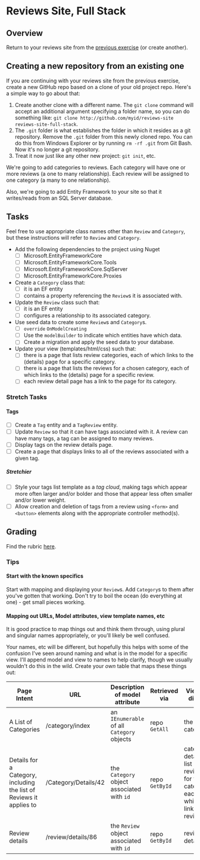 # Reviews Site, Full Stack

## Overview

Return to your reviews site from the [previous exercise](../reviews-site) (or create another).


## Creating a new repository from an existing one

If you are continuing with your reviews site from the previous exercise, create a new GitHub repo based on a clone of your old project repo. Here's a simple way to go about that:

1. Create another clone with a different name. The `git clone` command will accept an additional argument specifying a folder name, so you can do something like: `git clone http://github.com/myid/reviews-site reviews-site-full-stack`.
1. The `.git` folder is what establishes the folder in which it resides as a git repository. Remove the `.git` folder from this newly cloned repo. You can do this from Windows Explorer or by running `rm -rf .git` from Git Bash. Now it's no longer a git repository.
1. Treat it now just like any other new project: `git init`, etc.

We're going to add categories to reviews. Each category will have one or more reviews (a one to many relationship). Each review will be assigned to one category (a many to one relationship).

Also, we're going to add Entity Framework to your site so that it writes/reads from an SQL Server database.


## Tasks

Feel free to use appropriate class names other than `Review` and `Category`, but these instructions will refer to `Review` and `Category`.

- Add the following dependencies to the project using Nuget
    - [ ] Microsoft.EntityFrameworkCore
    - [ ] Microsoft.EntityFrameworkCore.Tools
    - [ ] Microsoft.EntityFrameworkCore.SqlServer
    - [ ] Microsoft.EntityFrameworkCore.Proxies
- Create a `Category` class that:
    - [ ] it is an EF entity
    - [ ] contains a property referencing the `Review`s it is associated with.
- Update the `Review` class such that:
    - [ ] it is an EF entity
    - [ ] configures a relationship to its associated category.
- Use seed data to create some `Review`s and `Category`s.
    - [ ] `override` `OnModelCreating`
    - [ ] Use the `modelBuilder` to indicate which entities have which data.
    - [ ] Create a migration and apply the seed data to your database.
- Update your view (templates/html/css) such that:
    - [ ] there is a page that lists review categories, each of which links to the (details) page for a specific category.
    - [ ] there is a page that lists the reviews for a chosen category, each of which links to the (details) page for a specific review.
    - [ ] each review detail page has a link to the page for its category.

### Stretch Tasks

#### Tags

- [ ] Create a `Tag` entity and a `TagReview` entity.
- [ ] Update `Review` so that it can have tags associated with it. A review can have many tags, a tag can be assigned to many reviews.
- [ ] Display tags on the review details page.
- [ ] Create a page that displays links to all of the reviews associated with a given tag.

##### Stretchier

- [ ] Style your tags list template as a *tag cloud*, making tags which appear more often larger and/or bolder and those that appear less often smaller and/or lower weight.
- [ ] Allow creation and deletion of tags from a review using `<form>` and `<button>` elements along with the appropriate controller method(s).

## Grading

Find the rubric [here](./rubric.md).

### Tips

#### Start with the known specifics

Start with mapping and displaying your `Review`s. Add `Category`s to them after you've gotten that working.  Don't try to boil the ocean (do everything at one) - get small pieces working.

#### Mapping out URLs, Model attributes, view template names, etc

It is good practice to map things out and think them through, using plural and singular names appropriately, or you'll likely be well confused.

Your names, etc will be different, but hopefully this helps with some of the confusion I've seen around naming and what is in the model for a specific view. I'll append model and view to names to help clarify, though we usually wouldn't do this in the wild. Create your *own* table that maps these things out:

|Page Intent    |URL                                                |Description of model attribute                                 |Retrieved via  |View will display       |View Template name
|-----------    |--------------------------------                   |------------------------------                                 |-------------  |------------------      |------------------
|A List of Categories |/category/index                              |an `IEnumerable` of all `Category` objects                     |repo `GetAll`  | the list of categories |"Views/Category/Index.cshtml"
|Details for a Category, including the list of Reviews it applies to|/Category/Details/42|the `Category` object associated with `id`|repo `GetById` |category detail and list of reviews for that category, each of which links to a review|"Views/Category/Details.cshtml"
|Review details       |/review/details/86                           |the `Review` object associated with `id`                       |repo `GetById` |review details     |"Views/Review/Details.cshtml
